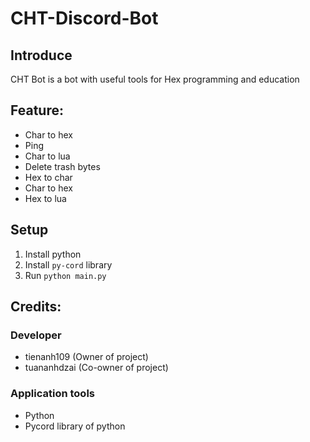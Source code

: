 # CHT-Discord-Bot
## Introduce
CHT Bot is a bot with useful tools for Hex programming and education


## Feature:
- Char to hex
- Ping
- Char to lua
- Delete trash bytes
- Hex to char
- Char to hex
- Hex to lua

## Setup
1. Install python
2. Install `py-cord` library
3. Run `python main.py`

## Credits:
### Developer 
- tienanh109 (Owner of project)
- tuananhdzai (Co-owner of project)

### Application tools
- Python
- Pycord library of python
